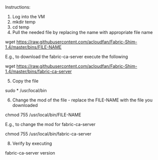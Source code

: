 Instructions:

1. Log into the VM
2. mkdir temp
3. cd temp
4. Pull the needed file by replacing the name with appropriate file name


wget https://raw.githubusercontent.com/acloudfan/Fabric-Shim-1.4/master/bins/FILE-NAME

E.g., to download the fabric-ca-server execute the following

wget https://raw.githubusercontent.com/acloudfan/Fabric-Shim-1.4/master/bins/fabric-ca-server


5. Copy the file

sudo * /usr/local/bin

6. Change the mod of the file - replace the FILE-NAME with the file you downloaded

chmod 755 /usr/local/bin/FILE-NAME

E.g., to change the mod for fabric-ca-server

chmod 755 /usr/local/bin/fabric-ca-server

8. Verify by executing

fabric-ca-server     version
